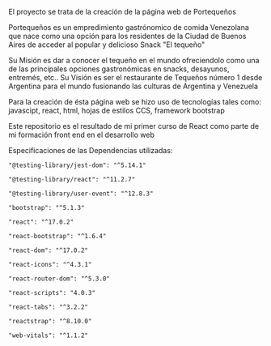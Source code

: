 El proyecto se trata de la creación de la página web de Portequeños

Portequeños es un empredimiento gastrónomico de comida Venezolana que nace como una opción para los residentes de la Ciudad de Buenos Aires de acceder al popular y delicioso Snack "El tequeño"

Su Misión es dar a conocer el tequeño en el mundo ofreciendolo como una de las principales opciones gastronómicas en snacks, desayunos, entremés, etc..
Su Visión es ser el restaurante de Tequeños número 1 desde Argentina para el mundo fusionando las culturas de Argentina y Venezuela

Para la creación de ésta página web se hizo uso de tecnologías tales como: javascipt, react, html, hojas de estilos CCS, framework bootstrap

Este repositorio es el resultado de mi primer curso de React como parte de mi formación front end en el desarrollo web 

Especificaciones de las Dependencias utilizadas: 

    "@testing-library/jest-dom": "^5.14.1"
    
    "@testing-library/react": "^11.2.7"
    
    "@testing-library/user-event": "^12.8.3"
    
    "bootstrap": "^5.1.3"
    
    "react": "^17.0.2"
    
    "react-bootstrap": "^1.6.4"
    
    "react-dom": "^17.0.2"
    
    "react-icons": "^4.3.1"
    
    "react-router-dom": "^5.3.0"
    
    "react-scripts": "4.0.3"
    
    "react-tabs": "^3.2.2"
    
    "reactstrap": "^8.10.0"
    
    "web-vitals": "^1.1.2"


